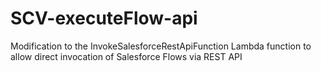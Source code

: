 # SCV-executeFlow-api
Modification to the InvokeSalesforceRestApiFunction Lambda function to allow direct invocation of Salesforce Flows via REST API
